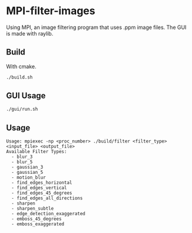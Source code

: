# MPI-filter-images

Using MPI, an image filtering program that uses .ppm image files.
The GUI is made with raylib.
## Build

With cmake.
```bash
./build.sh
```

## GUI Usage
```bash
./gui/run.sh
```
## Usage
```
Usage: mpiexec -np <proc_number> ./build/filter <filter_type> <input_file> <output_file>
Available Filter Types:
  - blur_3
  - blur_5
  - gaussian_3
  - gaussian_5
  - motion_blur
  - find_edges_horizontal
  - find_edges_vertical
  - find_edges_45_degrees
  - find_edges_all_directions
  - sharpen
  - sharpen_subtle
  - edge_detection_exaggerated
  - emboss_45_degrees
  - emboss_exaggerated
```